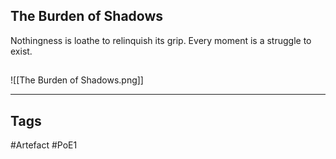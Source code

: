 ## The Burden of Shadows
Nothingness is loathe to relinquish its grip.
Every moment is a struggle to exist.
##
![[The Burden of Shadows.png]]

---
## Tags
#Artefact
#PoE1